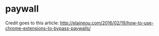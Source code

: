 # paywall
Credit goes to this article:
http://elaineou.com/2016/02/19/how-to-use-chrome-extensions-to-bypass-paywalls/
